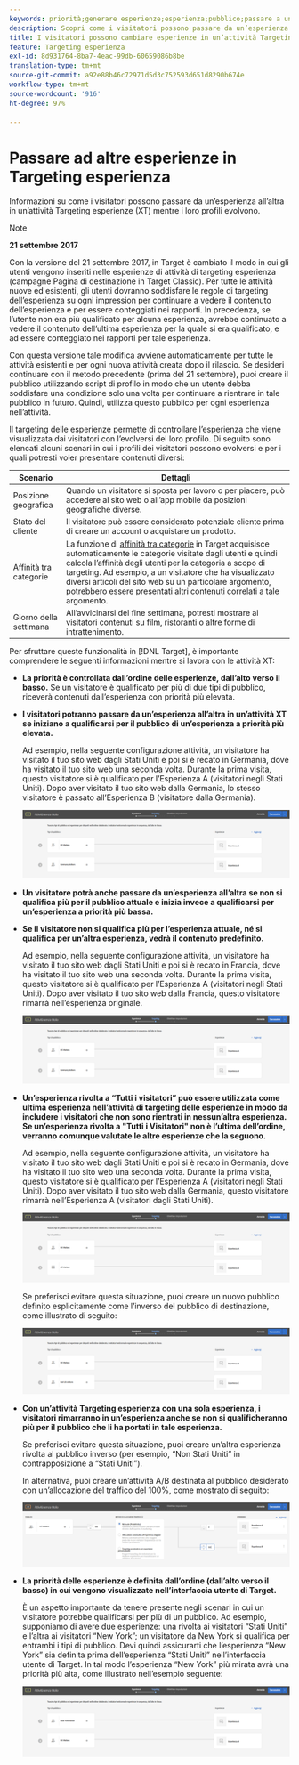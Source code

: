 ```yaml
---
keywords: priorità;generare esperienze;esperienza;pubblico;passare a un’altra esperienza;compositore esperienza visivo
description: Scopri come i visitatori possono passare da un’esperienza all’altra in un’attività Adobe [!DNL Target] Targeting esperienza (XT) mentre i loro profili evolvono.
title: I visitatori possono cambiare esperienze in un’attività Targeting esperienze?
feature: Targeting esperienza
exl-id: 8d931764-8ba7-4eac-99db-60659086b8be
translation-type: tm+mt
source-git-commit: a92e88b46c72971d5d3c752593d651d8290b674e
workflow-type: tm+mt
source-wordcount: '916'
ht-degree: 97%

---
```


# Passare ad altre esperienze in Targeting esperienza

Informazioni su come i visitatori possono passare da un’esperienza all’altra in un’attività Targeting esperienze (XT) mentre i loro profili evolvono.

>[!NOTE]
>
>**21 settembre 2017**
>
>Con la versione del 21 settembre 2017, in Target è cambiato il modo in cui gli utenti vengono inseriti nelle esperienze di attività di targeting esperienza (campagne Pagina di destinazione in Target Classic). Per tutte le attività nuove ed esistenti, gli utenti dovranno soddisfare le regole di targeting dell’esperienza su ogni impression per continuare a vedere il contenuto dell’esperienza e per essere conteggiati nei rapporti. In precedenza, se l’utente non era più qualificato per alcuna esperienza, avrebbe continuato a vedere il contenuto dell’ultima esperienza per la quale si era qualificato, e ad essere conteggiato nei rapporti per tale esperienza.
>
>Con questa versione tale modifica avviene automaticamente per tutte le attività esistenti e per ogni nuova attività creata dopo il rilascio. Se desideri continuare con il metodo precedente (prima del 21 settembre), puoi creare il pubblico utilizzando script di profilo in modo che un utente debba soddisfare una condizione solo una volta per continuare a rientrare in tale pubblico in futuro. Quindi, utilizza questo pubblico per ogni esperienza nell’attività.

Il targeting delle esperienze permette di controllare l’esperienza che viene visualizzata dai visitatori con l’evolversi del loro profilo. Di seguito sono elencati alcuni scenari in cui i profili dei visitatori possono evolversi e per i quali potresti voler presentare contenuti diversi:

| Scenario | Dettagli |
|--- |--- |
| Posizione geografica | Quando un visitatore si sposta per lavoro o per piacere, può accedere al sito web o all’app mobile da posizioni geografiche diverse. |
| Stato del cliente | Il visitatore può essere considerato potenziale cliente prima di creare un account o acquistare un prodotto. |
| Affinità tra categorie | La funzione di [affinità tra categorie](/help/c-target/c-visitor-profile/category-affinity.md) in Target acquisisce automaticamente le categorie visitate dagli utenti e quindi calcola l’affinità degli utenti per la categoria a scopo di targeting. Ad esempio, a un visitatore che ha visualizzato diversi articoli del sito web su un particolare argomento, potrebbero essere presentati altri contenuti correlati a tale argomento. |
| Giorno della settimana | All’avvicinarsi del fine settimana, potresti mostrare ai visitatori contenuti su film, ristoranti o altre forme di intrattenimento. |

Per sfruttare queste funzionalità in [!DNL Target], è importante comprendere le seguenti informazioni mentre si lavora con le attività XT:

* **La priorità è controllata dall’ordine delle esperienze, dall’alto verso il basso.** Se un visitatore è qualificato per più di due tipi di pubblico, riceverà contenuti dall’esperienza con priorità più elevata.
* **I visitatori potranno passare da un’esperienza all’altra in un’attività XT se iniziano a qualificarsi per il pubblico di un’esperienza a priorità più elevata.**

   Ad esempio, nella seguente configurazione attività, un visitatore ha visitato il tuo sito web dagli Stati Uniti e poi si è recato in Germania, dove ha visitato il tuo sito web una seconda volta. Durante la prima visita, questo visitatore si è qualificato per l’Esperienza A (visitatori negli Stati Uniti). Dopo aver visitato il tuo sito web dalla Germania, lo stesso visitatore è passato all’Esperienza B (visitatore dalla Germania).

   ![Priorità Stati Uniti > Germania](/help/c-activities/t-experience-target/t-xt-create/assets/xt_priority_us_germany-new.png)

* **Un visitatore potrà anche passare da un’esperienza all’altra se non si qualifica più per il pubblico attuale e inizia invece a qualificarsi per un’esperienza a priorità più bassa.**
* **Se il visitatore non si qualifica più per l’esperienza attuale, né si qualifica per un’altra esperienza, vedrà il contenuto predefinito.**

   Ad esempio, nella seguente configurazione attività, un visitatore ha visitato il tuo sito web dagli Stati Uniti e poi si è recato in Francia, dove ha visitato il tuo sito web una seconda volta. Durante la prima visita, questo visitatore si è qualificato per l’Esperienza A (visitatori negli Stati Uniti). Dopo aver visitato il tuo sito web dalla Francia, questo visitatore rimarrà nell’esperienza originale.

   ![Priorità Stati Uniti > Germania](/help/c-activities/t-experience-target/t-xt-create/assets/xt_priority_us_germany-new.png)

* **Un’esperienza rivolta a “Tutti i visitatori” può essere utilizzata come ultima esperienza nell’attività di targeting delle esperienze in modo da includere i visitatori che non sono rientrati in nessun’altra esperienza. Se un’esperienza rivolta a &quot;Tutti i Visitatori&quot; non è l’ultima dell’ordine, verranno comunque valutate le altre esperienze che la seguono.**

   Ad esempio, nella seguente configurazione attività, un visitatore ha visitato il tuo sito web dagli Stati Uniti e poi si è recato in Germania, dove ha visitato il tuo sito web una seconda volta. Durante la prima visita, questo visitatore si è qualificato per l’Esperienza A (visitatori negli Stati Uniti). Dopo aver visitato il tuo sito web dalla Germania, questo visitatore rimarrà nell’Esperienza A (visitatori dagli Stati Uniti).

   ![Priorità Stati Uniti > Tutti i visitatori](/help/c-activities/t-experience-target/t-xt-create/assets/xt_priority_us_all_visitors-new.png)

   Se preferisci evitare questa situazione, puoi creare un nuovo pubblico definito esplicitamente come l’inverso del pubblico di destinazione, come illustrato di seguito:

   ![Priorità Stati Uniti > Non Stati Uniti](/help/c-activities/t-experience-target/t-xt-create/assets/xt_priority_us_not_us-new.png)

* **Con un’attività Targeting esperienza con una sola esperienza, i visitatori rimarranno in un’esperienza anche se non si qualificheranno più per il pubblico che li ha portati in tale esperienza.**

   Se preferisci evitare questa situazione, puoi creare un’altra esperienza rivolta al pubblico inverso (per esempio, “Non Stati Uniti” in contrapposizione a “Stati Uniti”).

   In alternativa, puoi creare un’attività A/B destinata al pubblico desiderato con un’allocazione del traffico del 100%, come mostrato di seguito:

   ![Priorità una esperienza](/help/c-activities/t-experience-target/t-xt-create/assets/xt_priority_one_experience-new.png)

* **La priorità delle esperienze è definita dall’ordine (dall’alto verso il basso) in cui vengono visualizzate nell’interfaccia utente di Target.**

   È un aspetto importante da tenere presente negli scenari in cui un visitatore potrebbe qualificarsi per più di un pubblico. Ad esempio, supponiamo di avere due esperienze: una rivolta ai visitatori “Stati Uniti” e l’altra ai visitatori “New York”; un visitatore da New York si qualifica per entrambi i tipi di pubblico. Devi quindi assicurarti che l’esperienza “New York” sia definita prima dell’esperienza “Stati Uniti” nell’interfaccia utente di Target. In tal modo l’esperienza “New York” più mirata avrà una priorità più alta, come illustrato nell’esempio seguente:

   ![Priorità New York > Stati Uniti](/help/c-activities/t-experience-target/t-xt-create/assets/xt_priority_ny_us-new.png)
